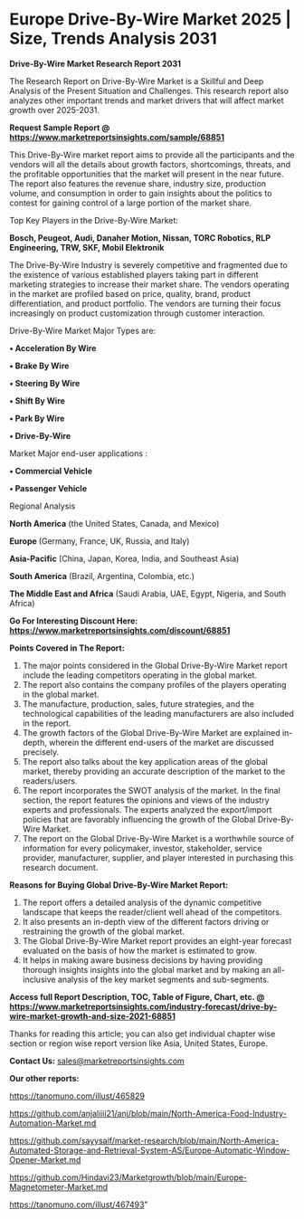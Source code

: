  # Europe Drive-By-Wire Market 2025 | Size, Trends Analysis 2031

<strong>Drive-By-Wire Market Research Report 2031</strong>

The Research Report on Drive-By-Wire Market is a Skillful and Deep Analysis of the Present Situation and Challenges. This research report also analyzes other important trends and market drivers that will affect market growth over 2025-2031.

<strong>Request Sample Report @ <a href=https://www.marketreportsinsights.com/sample/68851>https://www.marketreportsinsights.com/sample/68851</a></strong>

This Drive-By-Wire market report aims to provide all the participants and the vendors will all the details about growth factors, shortcomings, threats, and the profitable opportunities that the market will present in the near future. The report also features the revenue share, industry size, production volume, and consumption in order to gain insights about the politics to contest for gaining control of a large portion of the market share.

Top Key Players in the Drive-By-Wire Market:

<strong>Bosch, Peugeot, Audi, Danaher Motion, Nissan, TORC Robotics, RLP Engineering, TRW, SKF, Mobil Elektronik</strong>

The Drive-By-Wire Industry is severely competitive and fragmented due to the existence of various established players taking part in different marketing strategies to increase their market share. The vendors operating in the market are profiled based on price, quality, brand, product differentiation, and product portfolio. The vendors are turning their focus increasingly on product customization through customer interaction.

Drive-By-Wire Market Major Types are:

<strong>• Acceleration By Wire

• Brake By Wire

• Steering By Wire

• Shift By Wire

• Park By Wire

• Drive-By-Wire</strong>

Market Major end-user applications :

<strong>• Commercial Vehicle

• Passenger Vehicle</strong>

Regional Analysis

</u><strong><b>North America</b></strong> (the United States, Canada, and Mexico)

<strong><b>Europe </b></strong>(Germany, France, UK, Russia, and Italy)

<strong><b>Asia-Pacific</b></strong> (China, Japan, Korea, India, and Southeast Asia)

<strong><b>South America</b></strong> (Brazil, Argentina, Colombia, etc.)

<strong><b>The Middle East and Africa</b></strong> (Saudi Arabia, UAE, Egypt, Nigeria, and South Africa)

<strong>Go For Interesting Discount Here: <a href=https://www.marketreportsinsights.com/discount/68851>https://www.marketreportsinsights.com/discount/68851</a></strong>

<strong>Points Covered in The Report:</strong>
<ol>
  <li>The major points considered in the Global Drive-By-Wire Market report include the leading competitors operating in the global market.</li>
  <li>The report also contains the company profiles of the players operating in the global market.</li>
  <li>The manufacture, production, sales, future strategies, and the technological capabilities of the leading manufacturers are also included in the report.</li>
  <li>The growth factors of the Global Drive-By-Wire Market are explained in-depth, wherein the different end-users of the market are discussed precisely.</li>
  <li>The report also talks about the key application areas of the global market, thereby providing an accurate description of the market to the readers/users.</li>
  <li>The report incorporates the SWOT analysis of the market. In the final section, the report features the opinions and views of the industry experts and professionals. The experts analyzed the export/import policies that are favorably influencing the growth of the Global Drive-By-Wire Market.</li>
  <li>The report on the Global Drive-By-Wire Market is a worthwhile source of information for every policymaker, investor, stakeholder, service provider, manufacturer, supplier, and player interested in purchasing this research document.</li>
</ol>
<strong>Reasons for Buying Global Drive-By-Wire Market Report:</strong>

<ol>
  <li>The report offers a detailed analysis of the dynamic competitive landscape that keeps the reader/client well ahead of the competitors.</li>
  <li>It also presents an in-depth view of the different factors driving or restraining the growth of the global market.</li>
  <li>The Global Drive-By-Wire Market report provides an eight-year forecast evaluated on the basis of how the market is estimated to grow.</li>
  <li>It helps in making aware business decisions by having providing thorough insights insights into the global market and by making an all-inclusive analysis of the key market segments and sub-segments.</li>
</ol>
<strong>Access full Report Description, TOC, Table of Figure, Chart, etc. @ <a href=https://www.marketreportsinsights.com/industry-forecast/drive-by-wire-market-growth-and-size-2021-68851>https://www.marketreportsinsights.com/industry-forecast/drive-by-wire-market-growth-and-size-2021-68851</a></strong>


Thanks for reading this article; you can also get individual chapter wise section or region wise report version like Asia, United States, Europe.

<strong>Contact Us:</strong>
sales@marketreportsinsights.com

<strong>Our other reports:</strong>

<a href=https://tanomuno.com/illust/465829>https://tanomuno.com/illust/465829</a>

<a href=https://github.com/anjaliiii21/anj/blob/main/North-America-Food-Industry-Automation-Market.md>https://github.com/anjaliiii21/anj/blob/main/North-America-Food-Industry-Automation-Market.md</a>

<a href=https://github.com/sayysaif/market-research/blob/main/North-America-Automated-Storage-and-Retrieval-System-AS/Europe-Automatic-Window-Opener-Market.md>https://github.com/sayysaif/market-research/blob/main/North-America-Automated-Storage-and-Retrieval-System-AS/Europe-Automatic-Window-Opener-Market.md</a>

<a href=https://github.com/Hindavi23/Marketgrowth/blob/main/Europe-Magnetometer-Market.md>https://github.com/Hindavi23/Marketgrowth/blob/main/Europe-Magnetometer-Market.md</a>

<a href=https://tanomuno.com/illust/467493>https://tanomuno.com/illust/467493</a>"
